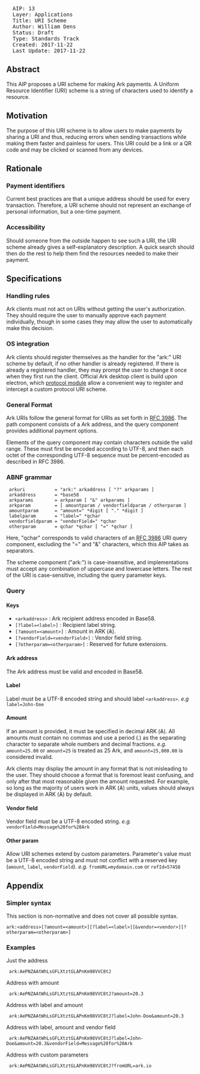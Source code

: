<pre>
  AIP: 13
  Layer: Applications
  Title: URI Scheme
  Author: William Dens <denswilliam1@gmail.com>
  Status: Draft
  Type: Standards Track
  Created: 2017-11-22
  Last Update: 2017-11-22
</pre>

## Abstract

This AIP proposes a URI scheme for making Ark payments. A Uniform Resource Identifier (URI) scheme is a string of characters used to identify a resource.


## Motivation

The purpose of this URI scheme is to allow users to make payments by sharing a URI and thus, reducing errors when sending transactions while making them faster and painless for users. This URI could be a link or a QR code and may be clicked or scanned from any devices.


## Rationale

### Payment identifiers

Current best practices are that a unique address should be used for every transaction. Therefore, a URI scheme should not represent an exchange of personal information, but a one-time payment.

### Accessibility

Should someone from the outside happen to see such a URI, the URI scheme already gives a self-explanatory description. A quick search should then do the rest to help them find the resources needed to make their payment.


## Specifications

### Handling rules

Ark clients must not act on URIs without getting the user's authorization. They should require the user to manually approve each payment individually, though in some cases they may allow the user to automatically make this decision.

### OS integration

Ark clients should register themselves as the handler for the "ark:" URI scheme by default, if no other handler is already registered. If there is already a registered handler, they may prompt the user to change it once when they first run the client. Official Ark desktop client is build upon electron, which [protocol module](https://github.com/electron/electron/blob/master/docs/api/protocol.md) allow a convenient way to register and intercept a custom protocol URI scheme.

### General Format

Ark URIs follow the general format for URIs as set forth in [RFC 3986](https://www.ietf.org/rfc/rfc3986.txt). The path component consists of a Ark address, and the query component provides additional payment options.

Elements of the query component may contain characters outside the valid range. These must first be encoded according to UTF-8, and then each octet of the corresponding UTF-8 sequence must be percent-encoded as described in RFC 3986.

### ABNF grammar

```
 arkuri           = "ark:" arkaddress [ "?" arkparams ]
 arkaddress       = *base58
 arkparams        = arkparam [ "&" arkparams ]
 arkparam         = [ amountparam / vendorfieldparam / otherparam ]
 amountparam      = "amount=" *digit [ "." *digit ]
 labelparam       = "label=" *qchar
 vendorfieldparam = "vendorField=" *qchar
 otherparam       = qchar *qchar [ "=" *qchar ]
```
Here, "qchar" corresponds to valid characters of an [RFC 3986](https://tools.ietf.org/html/rfc3986) URI query component, excluding the "=" and "&" characters, which this AIP takes as separators.

The scheme component ("ark:") is case-insensitive, and implementations must accept any combination of uppercase and lowercase letters. The rest of the URI is case-sensitive, including the query parameter keys.

### Query

#### Keys

- `<arkaddress>` : Ark recipient address encoded in Base58.
- `[?label=<label>]` : Recipient label string.
- `[?amount=<amount>]` : Amount in ARK (Ѧ).
- `[?vendorField=<vendorField>]` : Vendor field string.
- `[?otherparam=<otherparam>]` : Reserved for future extensions.

#### Ark address

The Ark address must be valid and encoded in Base58.

#### Label

Label must be a UTF-8 encoded string and should label `<arkaddress>`. *e.g* `label=John-Doe`

#### Amount

If an amount is provided, it must be specified in decimal ARK (Ѧ). All amounts must contain no commas and use a period (.) as the separating character to separate whole numbers and decimal fractions. *e.g.* `amount=25.00` or `amount=25` is treated as 25 Ark, and `amount=25,000.00` is considered invalid.

Ark clients may display the amount in any format that is not misleading to the user. They should choose a format that is foremost least confusing, and only after that most reasonable given the amount requested. For example, so long as the majority of users work in ARK (Ѧ) units, values should always be displayed in ARK (Ѧ) by default.

#### Vendor field

Vendor field must be a UTF-8 encoded string. *e.g.* `vendorField=Message%20for%20Ark`

#### Other param

Allow URI schemes extend by custom parameters. Parameter's value must be a UTF-8 encoded string and must not conflict with a reserved key (`amount`, `label`, `vendorField`). *e.g.* `fromURL=mydomain.com` or `refId=57458`

## Appendix

### Simpler syntax

This section is non-normative and does not cover all possible syntax.

`ark:<address>[?amount=<amount>][?label=<label>][&vendor=<vendor>][?otherparam=<otherparam>]`

### Examples

Just the address

` ark:AePNZAAtWhLsGFLXtztGLAPnKm98VVC8tJ`

Address with amount

` ark:AePNZAAtWhLsGFLXtztGLAPnKm98VVC8tJ?amount=20.3`

Address with label and amount

` ark:AePNZAAtWhLsGFLXtztGLAPnKm98VVC8tJ?label=John-Doe&amount=20.3`

Address with label, amount and vendor field

` ark:AePNZAAtWhLsGFLXtztGLAPnKm98VVC8tJ?label=John-Doe&amount=20.3&vendorField=Message%20for%20Ark`

Address with custom parameters

` ark:AePNZAAtWhLsGFLXtztGLAPnKm98VVC8tJ?fromURL=ark.io`
